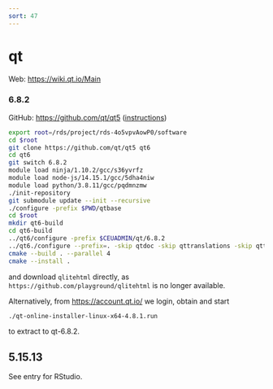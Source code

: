 ```yaml
---
sort: 47
---
```


# qt

Web: <https://wiki.qt.io/Main>

### 6.8.2

GitHub: <https://github.com/qt/qt5> ([instructions](https://wiki.qt.io/Building_Qt_6_from_Git))

```bash
export root=/rds/project/rds-4o5vpvAowP0/software
cd $root
git clone https://github.com/qt/qt5 qt6
cd qt6
git switch 6.8.2
module load ninja/1.10.2/gcc/s36yvrfz
module load node-js/14.15.1/gcc/5dha4niw
module load python/3.8.11/gcc/pqdmnzmw
./init-repository
git submodule update --init --recursive
./configure -prefix $PWD/qtbase
cd $root
mkdir qt6-build
cd qt6-build
../qt6/configure -prefix $CEUADMIN/qt/6.8.2
../qt6./configure --prefix=. -skip qtdoc -skip qttranslations -skip qttools
cmake --build . --parallel 4
cmake --install .
```

and download `qlitehtml` directly, as `https://github.com/playground/qlitehtml` is no longer available.

Alternatively, from <https://account.qt.io/> we login, obtain and start

```bash
./qt-online-installer-linux-x64-4.8.1.run
```

to extract to qt-6.8.2.

## 5.15.13

See entry for RStudio.
